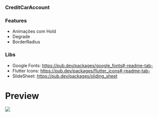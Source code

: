 ### CreditCarAccount

### Features

- Animações com Hold
- Degrade
- BorderRadius

### Libs
- Google Fonts: https://pub.dev/packages/google_fonts#-readme-tab-
- Flutter Icons: https://pub.dev/packages/flutter_icons#-readme-tab-
- SlideSheet: https://pub.dev/packages/sliding_sheet

# Preview

![](https://raw.githubusercontent.com/RenatoLucasMota/PokeDex_MobX/master/Screenshot_1.png)

